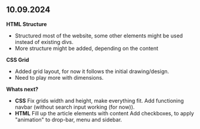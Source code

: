 ## 10.09.2024

**HTML Structure**
- Structured most of the website, some other elements might be used instead of existing divs.
- More structure might be added, depending on the content

**CSS Grid**
- Added grid layout, for now it follows the initial drawing/design.
- Need to play more with dimensions.

**Whats next?**
  - **CSS**
   Fix grids width and height, make everything fit.
   Add functioning navbar (without search input working (for now)).
  - **HTML**
   Fill up the article elements with content
   Add checkboxes, to apply "animation" to drop-bar, menu and sidebar.
